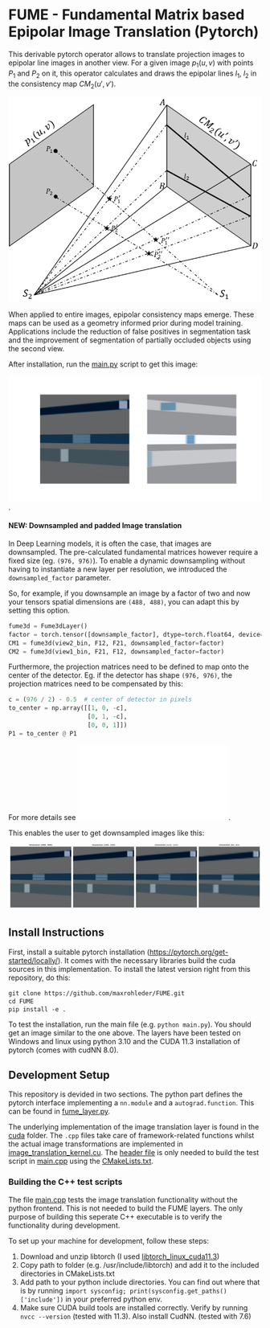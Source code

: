 # FUME - Fundamental Matrix based Epipolar Image Translation (Pytorch)

This derivable pytorch operator allows to translate projection images to epipolar line images in another view. 
For a given image $p_1(u, v)$ with points $P_1$ and $P_2$ on it, this operator calculates and draws the epipolar lines $l_1$, $l_2$ in the consistency map $CM_2(u', v')$.

![Dual View Geometry](https://github.com/maxrohleder/FUME/blob/assets/img/DualViewLineGeometry.png)

When applied to entire images, epipolar consistency maps emerge. These maps can be used as a geometry informed prior during model training. Applications include the reduction of false positives in segmentation task and the improvement of segmentation of partially occluded objects using the second view.

After installation, run the [main.py](main.py) script to get this image:

![example image](https://github.com/maxrohleder/FUME/blob/assets/img/cubes_mapped.png).

#### NEW: Downsampled and padded Image translation

In Deep Learning models, it is often the case, that images are downsampled. The pre-calculated
fundamental matrices however require a fixed size (eg. `(976, 976)`). To enable a dynamic 
downsampling without having to instantiate a new layer per resolution, we introduced the
`downsampled_factor` parameter. 

So, for example, if you downsample an image by a factor of two and now your tensors 
spatial dimensions are `(488, 488)`, you can adapt this by setting this option.

```python
fume3d = Fume3dLayer()
factor = torch.tensor([downsample_factor], dtype=torch.float64, device='cuda', requires_grad=False)
CM1 = fume3d(view2_bin, F12, F21, downsampled_factor=factor)
CM2 = fume3d(view1_bin, F21, F12, downsampled_factor=factor)
```

Furthermore, the projection matrices need to be defined to map onto the center of the detector. Eg. if the 
detector has shape `(976, 976)`, the projection matrices need to be compensated by this:

```python
c = (976 / 2) - 0.5  # center of detector in pixels
to_center = np.array([[1, 0, -c],
                      [0, 1, -c],
                      [0, 0, 1]])
P1 = to_center @ P1
```

For more details see ![main.py lines 118ff](main.py).

This enables the user to get downsampled images like this:

![downsampling demo](https://github.com/maxrohleder/FUME/blob/assets/img/downsampling.png)

## Install Instructions

First, install a suitable pytorch installation (https://pytorch.org/get-started/locally/). It comes with the necessary libraries build the cuda sources in this implementation. To install the latest version right from this repository, do this:

```shell
git clone https://github.com/maxrohleder/FUME.git
cd FUME
pip install -e .
```

To test the installation, run the main file (e.g. `python main.py`). You should get an image similar to the one above. The layers have been tested on Windows and linux using python 3.10 and the CUDA 11.3 installation of pytorch (comes with cudNN 8.0).

## Development Setup

This repository is devided in two sections. The python part defines the pytorch 
interface implementing a `nn.module` and a `autograd.function`. This can be found 
in [fume_layer.py](fume.py).

The underlying implementation of the image translation layer is found in the 
[cuda](cuda) folder. The `.cpp` files take care of framework-related functions
whilst the actual image transformations are implemented in 
[image_translation_kernel.cu](cuda/image_translation_kernel.cu). The 
[header file](cuda/image_translation.h) is only needed to build the test script in
[main.cpp](cuda/main.cpp) using the [CMakeLists.txt](cuda/CMakeLists.txt).


### Building the C++ test scripts 

The file [main.cpp](cuda/main.cpp) tests the image translation functionality 
without the python frontend. This is not needed to build the FUME layers. 
The only purpose of building this seperate C++ executable is to verify the 
functionality during development.

To set up your machine for development, follow these steps:

1. Download and unzip libtorch (I used [libtorch_linux_cuda11.3](https://download.pytorch.org/libtorch/cu113/libtorch-cxx11-abi-shared-with-deps-1.12.1%2Bcu113.zip))
2. Copy path to folder (e.g. /usr/include/libtorch) and add it to the included directories in CMakeLists.txt
3. Add path to your python include directories. You can find out where that is by running `import sysconfig; print(sysconfig.get_paths()['include'])` in your preferred python env.
4. Make sure CUDA build tools are installed correctly. Verify by running `nvcc --version` (tested with 11.3). Also install CudNN. (tested with 7.6)
